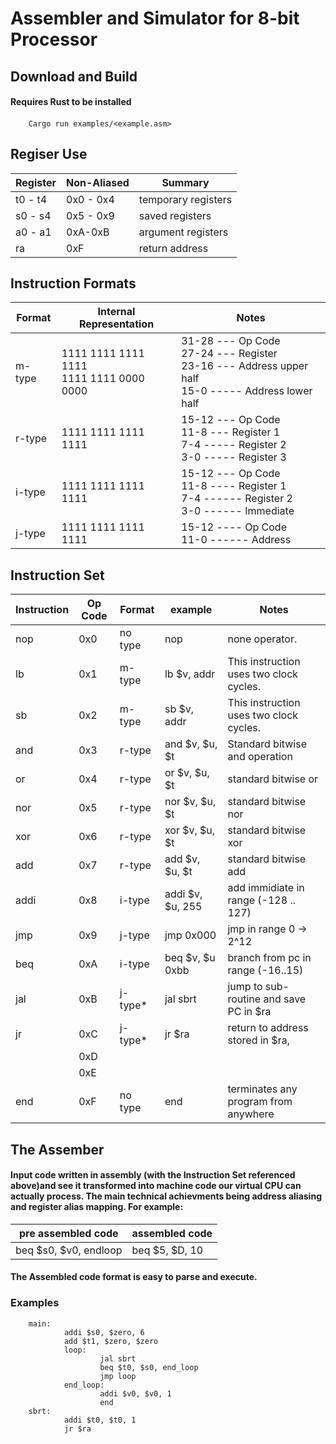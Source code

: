 # **Assembler and Simulator for 8-bit Processor**
## **Download and Build**

#### Requires Rust to be installed
#### 
        Cargo run examples/<example.asm>

## **Regiser Use**
|Register|Non-Aliased|Summary|
|---|---|---|
|t0 - t4|0x0 - 0x4|temporary registers|
|s0 - s4|0x5 - 0x9|saved registers|
|a0 - a1| 0xA-0xB| argument registers|
|ra|0xF|return address|

## **Instruction Formats**
|Format| Internal Representation| Notes|
|---|---|---|
|m-type| 1111 1111 1111 1111 <br /> 1111 1111 0000 0000| 31-28 --- Op Code <br  /> 27-24 --- Register <br /> 23-16 --- Address upper half <br /> 15-0 ----- Address lower half|
|r-type| 1111 1111 1111 1111| 15-12 --- Op Code <br /> 11-8 --- Register 1 <br /> 7-4 ----- Register 2 <br /> 3-0 ----- Register 3|
|i-type| 1111 1111 1111 1111| 15-12 --- Op Code <br /> 11-8 ---- Register 1 <br /> 7-4 ------ Register 2 <br /> 3-0 ------ Immediate
|j-type| 1111 1111 1111 1111| 15-12 ---- Op Code <br /> 11-0 ------ Address|
## **Instruction Set**

|Instruction|Op Code|Format|example|Notes|
|----|-----|------|-----|---|
|nop|0x0|no type| nop| none operator.
|lb|0x1|m-type| lb $v, addr| This instruction uses two clock cycles.
|sb|0x2|m-type| sb $v, addr| This instruction uses two clock cycles.
|and|0x3|r-type| and $v, $u, $t| Standard bitwise and operation
|or|0x4|r-type|or $v, $u, $t| standard bitwise or
|nor|0x5|r-type|nor $v, $u, $t| standard bitwise nor
|xor|0x6|r-type|xor $v, $u, $t| standard bitwise xor
|add|0x7|r-type|add $v, $u, $t| standard bitwise add
|addi|0x8|i-type|addi $v, $u, 255| add immidiate in range (-128 .. 127)
|jmp|0x9|j-type|jmp 0x000| jmp in range 0 -> 2^12
|beq|0xA|i-type|beq $v, $u 0xbb| branch from pc in range (-16..15)
|jal|0xB|j-type*|jal sbrt| jump to sub-routine and save PC in $ra
|jr|0xC|j-type*|jr $ra| return to address stored in $ra, 
||0xD|
||0xE|
|end|0xF| no type| end| terminates any program from anywhere

## **The Assember**
#### Input code written in assembly (with the Instruction Set referenced above)and see it transformed into machine code our virtual CPU can actually process. The main technical achievments being address aliasing and register alias  mapping. For example:
|pre assembled code|assembled code|
|----|----|
|beq $s0, $v0, endloop|beq $5, $D, 10|

#### The Assembled code format is easy to parse and execute.

### Examples
        
        main:
                addi $s0, $zero, 6
                add $t1, $zero, $zero
                loop:
                        jal sbrt
                        beq $t0, $s0, end_loop
                        jmp loop
                end_loop:
                        addi $v0, $v0, 1
                        end
        sbrt: 
                addi $t0, $t0, 1
                jr $ra
        
        

